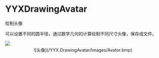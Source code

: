 # YYXDrawingAvatar
绘制头像

可以设置不同的圆半径，通过数学几何的计算绘制不同尺寸头像，保存成文件。

<div style="align"=center>
 <image src="/YYX.DrawingAvatar/Images/Avator.bmp"/>
</div>
<center>
![头像](/YYX.DrawingAvatar/Images/Avator.bmp)
</center>


